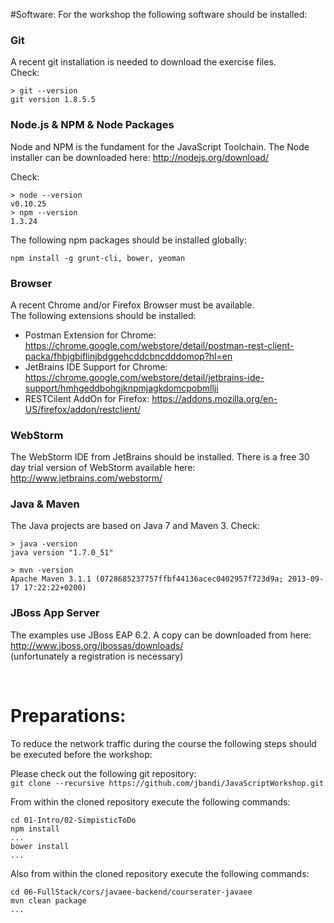
#Software:
For the workshop the following software should be installed:

### Git
A recent git installation is needed to download the exercise files.  
Check:  
```
> git --version                                                             
git version 1.8.5.5
```


### Node.js & NPM & Node Packages
Node and NPM is the fundament for the JavaScript Toolchain.
The Node installer can be downloaded here: http://nodejs.org/download/

Check:
```
> node --version
v0.10.25
> npm --version
1.3.24
```

The following npm packages should be installed globally:
```
npm install -g grunt-cli, bower, yeoman
```



### Browser
A recent Chrome and/or Firefox Browser must be available.  
The following extensions should be installed:
- Postman Extension for Chrome: https://chrome.google.com/webstore/detail/postman-rest-client-packa/fhbjgbiflinjbdggehcddcbncdddomop?hl=en
- JetBrains IDE Support for Chrome: https://chrome.google.com/webstore/detail/jetbrains-ide-support/hmhgeddbohgjknpmjagkdomcpobmllji
- RESTCilent AddOn for Firefox: https://addons.mozilla.org/en-US/firefox/addon/restclient/

### WebStorm
The WebStorm IDE from JetBrains should be installed. 
There is a free 30 day trial version of WebStorm available here: http://www.jetbrains.com/webstorm/

### Java & Maven
The Java projects are based on Java 7 and Maven 3.
Check:
```
> java -version                                                                
java version "1.7.0_51"

> mvn -version
Apache Maven 3.1.1 (0728685237757ffbf44136acec0402957f723d9a; 2013-09-17 17:22:22+0200)
```

### JBoss App Server
The examples use JBoss EAP 6.2. A copy can be downloaded from here:  
http://www.jboss.org/jbossas/downloads/  
(unfortunately a registration is necessary)
  
<br/>

# Preparations:

To reduce the network traffic during the course the following steps should be executed before the workshop:

Please check out the following git repository:  
`git clone --recursive https://github.com/jbandi/JavaScriptWorkshop.git`

From within the cloned repository execute the following commands:
```
cd 01-Intro/02-SimpisticToDo
npm install
...
bower install
...
```
Also from within the cloned repository execute the following commands:
```
cd 06-FullStack/cors/javaee-backend/courserater-javaee
mvn clean package
...

```

